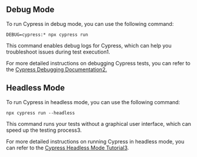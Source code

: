## Debug Mode

To run Cypress in debug mode, you can use the following command:

`DEBUG=cypress:* npx cypress run`

This command enables debug logs for Cypress, which can help you troubleshoot issues during test execution1.

For more detailed instructions on debugging Cypress tests, you can refer to the [Cypress Debugging Documentation2.](https://docs.cypress.io/app/guides/debugging)

## Headless Mode

To run Cypress in headless mode, you can use the following command:

`npx cypress run --headless`

This command runs your tests without a graphical user interface, which can speed up the testing process3.

For more detailed instructions on running Cypress in headless mode, you can refer to the [Cypress Headless Mode Tutorial3](https://www.browserstack.com/guide/cypress-headless-mode-tutorial).
